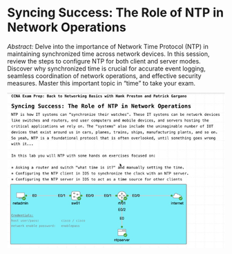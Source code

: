 # Syncing Success: The Role of NTP in Network Operations

*Abstract:* Delve into the importance of Network Time Protocol (NTP) in maintaining synchronized time across network devices. In this session, review the steps to configure NTP for both client and server modes. Discover why synchronized time is crucial for accurate event logging, seamless coordination of network operations, and effective security measures. Master this important topic in “time” to take your exam.

![](s2e5-ntp.jpg)